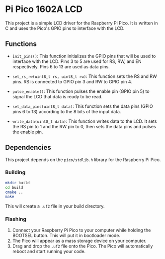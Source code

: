 # Pi Pico 1602A LCD

This project is a simple LCD driver for the Raspberry Pi Pico. It is written in C and uses the Pico's GPIO pins to interface with the LCD.

## Functions

- `init_pins()`: This function initializes the GPIO pins that will be used to interface with the LCD. Pins 3 to 5 are used for RS, RW, and EN respectively. Pins 6 to 13 are used as data pins.

- `set_rs_rw(uint8_t rs, uint8_t rw)`: This function sets the RS and RW pins. RS is connected to GPIO pin 3 and RW to GPIO pin 4.

- `pulse_enable()`: This function pulses the enable pin (GPIO pin 5) to signal the LCD that data is ready to be read.

- `set_data_pins(uint8_t data)`: This function sets the data pins (GPIO pins 6 to 13) according to the 8 bits of the input data.

- `write_data(uint8_t data)`: This function writes data to the LCD. It sets the RS pin to 1 and the RW pin to 0, then sets the data pins and pulses the enable pin.

## Dependencies

This project depends on the `pico/stdlib.h` library for the Raspberry Pi Pico.

### Building

```bash
mkdir build
cd build
cmake ..
make
```

This will create a `.uf2` file in your build directory.

### Flashing

1. Connect your Raspberry Pi Pico to your computer while holding the BOOTSEL button. This will put it in bootloader mode.
2. The Pico will appear as a mass storage device on your computer.
3. Drag and drop the `.uf2` file onto the Pico. The Pico will automatically reboot and start running your code.